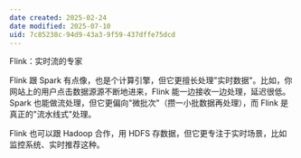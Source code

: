 ```yaml
---
date created: 2025-02-24
date modified: 2025-07-10
uid: 7c85238c-94d9-43a3-9f59-437dffe75dcd
---
```


Flink：实时流的专家

Flink 跟 Spark 有点像，也是个计算引擎，但它更擅长处理"实时数据"。比如，你网站上的用户点击数据源源不断地进来，Flink 能一边接收一边处理，延迟很低。Spark 也能做流处理，但它更偏向"微批次"（攒一小批数据再处理），而 Flink 是真正的"流水线式"处理。

Flink 也可以跟 Hadoop 合作，用 HDFS 存数据，但它更专注于实时场景，比如监控系统、实时推荐这种。
